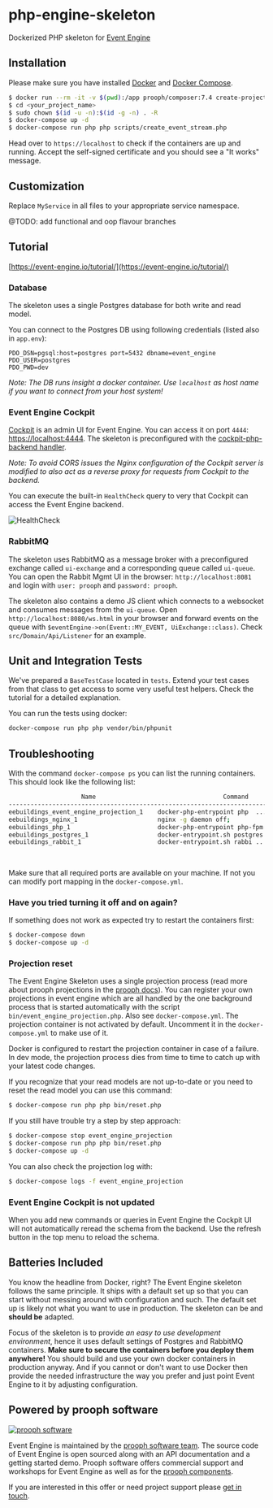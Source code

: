# php-engine-skeleton

Dockerized PHP skeleton for [Event Engine](https://event-engine.io)

## Installation
Please make sure you have installed [Docker](https://docs.docker.com/engine/installation/ "Install Docker") and [Docker Compose](https://docs.docker.com/compose/install/ "Install Docker Compose").

```bash
$ docker run --rm -it -v $(pwd):/app prooph/composer:7.4 create-project event-engine/php-engine-skeleton <your_project_name>
$ cd <your_project_name>
$ sudo chown $(id -u -n):$(id -g -n) . -R
$ docker-compose up -d
$ docker-compose run php php scripts/create_event_stream.php
```

Head over to `https://localhost` to check if the containers are up and running.
Accept the self-signed certificate and you should see a "It works" message.

## Customization

Replace `MyService` in all files to your appropriate service namespace.

@TODO: add functional and oop flavour branches

## Tutorial

[https://event-engine.io/tutorial/](https://event-engine.io/tutorial/)

### Database

The skeleton uses a single Postgres database for both write and read model.

You can connect to the Postgres DB using following credentials (listed also in `app.env`):

```dotenv
PDO_DSN=pgsql:host=postgres port=5432 dbname=event_engine
PDO_USER=postgres
PDO_PWD=dev
```

*Note: The DB runs insight a docker container. Use `localhost` as host name if you want to connect from your host system!*

### Event Engine Cockpit
[Cockpit](https://github.com/event-engine/cockpit) is an admin UI for Event Engine. You can access it on port `4444`: [https://localhost:4444](https://localhost:4444).
The skeleton is preconfigured with the [cockpit-php-backend handler](https://github.com/event-engine/cockpit-php-backend).

*Note: To avoid CORS issues the Nginx configuration of the Cockpit server is modified to also act as a reverse proxy for requests from Cockpit to the backend.*

You can execute the built-in `HealthCheck` query to very that Cockpit can access the Event Engine backend.

![HealthCheck](https://github.com/event-engine/php-engine-skeleton/blob/master/docs/assets/cockpit_health_check.png?raw=true)

### RabbitMQ

The skeleton uses RabbitMQ as a message broker with a preconfigured exchange called `ui-exchange` and a corresponding
queue called `ui-queue`. You can open the Rabbit Mgmt UI in the browser: `http://localhost:8081` and login with `user: prooph`
and `password: prooph`.

The skeleton also contains a demo JS client which connects to a websocket and consumes messages from the `ui-queue`.
Open `http://localhost:8080/ws.html` in your browser and forward events on the queue with `$eventEngine->on(Event::MY_EVENT, UiExchange::class)`.
Check `src/Domain/Api/Listener` for an example.

## Unit and Integration Tests

We've prepared a `BaseTestCase` located in `tests`. Extend your test cases from that class to get access to some very useful test helpers.
Check the tutorial for a detailed explanation.

You can run the tests using docker:

```bash
docker-compose run php php vendor/bin/phpunit
```

## Troubleshooting

With the command `docker-compose ps` you can list the running containers. This should look like the following list:

```bash
                    Name                                   Command               State                             Ports                           
---------------------------------------------------------------------------------------------------------------------------------------------------
eebuildings_event_engine_projection_1    docker-php-entrypoint php  ...   Up                                                                
eebuildings_nginx_1                      nginx -g daemon off;             Up      0.0.0.0:443->443/tcp, 0.0.0.0:8080->80/tcp                
eebuildings_php_1                        docker-php-entrypoint php-fpm    Up      9000/tcp                                                  
eebuildings_postgres_1                   docker-entrypoint.sh postgres    Up      0.0.0.0:5432->5432/tcp                                    
eebuildings_rabbit_1                     docker-entrypoint.sh rabbi ...   Up      0.0.0.0:8081->15671/tcp, 15672/tcp,                       
                                                                                         0.0.0.0:15691->15691/tcp, 25672/tcp, 4369/tcp, 5671/tcp,  
                                                                                         5672/tcp 
```

Make sure that all required ports are available on your machine. If not you can modify port mapping in the `docker-compose.yml`.

### Have you tried turning it off and on again?

If something does not work as expected try to restart the containers first:

```bash
$ docker-compose down
$ docker-compose up -d
```

### Projection reset

The Event Engine Skeleton uses a single projection process (read more about prooph projections in the [prooph docs](http://docs.getprooph.org/event-store/projections.html#3-4)).
You can register your own projections in event engine which are all handled by the one background process that is started automatically
with the script `bin/event_engine_projection.php`. Also see `docker-compose.yml`. 
The projection container is not activated by default. Uncomment it in the `docker-compose.yml` to make use of it. 

Docker is configured to restart the projection container in case of a failure. 
In dev mode, the projection process dies from time to time to catch up with your latest code changes.

If you recognize that your read models are not up-to-date or you need to reset the read model you can use this command:

```bash
$ docker-compose run php php bin/reset.php
```

If you still have trouble try a step by step approach:

```bash
$ docker-compose stop event_engine_projection
$ docker-compose run php php bin/reset.php
$ docker-compose up -d
```

You can also check the projection log with:

```bash
$ docker-compose logs -f event_engine_projection
```

### Event Engine Cockpit is not updated

When you add new commands or queries in Event Engine the Cockpit UI will not automatically reread the schema from the backend.
Use the refresh button in the top menu to reload the schema.


## Batteries Included

You know the headline from Docker, right?
The Event Engine skeleton follows the same principle. It ships with a default set up so that you can start without messing around with configuration and such.
The default set up is likely not what you want to use in production. The skeleton can be and **should be** adapted.

Focus of the skeleton is to provide *an easy to use development environment*, hence it uses default settings of Postgres and RabbitMQ containers.
**Make sure to secure the containers before you deploy them anywhere!** You should build and use your own docker containers in production anyway.
And if you cannot or don't want to use Docker then provide the needed infrastructure the way you prefer and just point Event Engine to it by adjusting configuration.

## Powered by prooph software

[![prooph software](https://github.com/codeliner/php-ddd-cargo-sample/blob/master/docs/assets/prooph-software-logo.png)](http://prooph.de)

Event Engine is maintained by the [prooph software team](http://prooph-software.de/). The source code of Event Engine 
is open sourced along with an API documentation and a getting started demo. Prooph software offers commercial support and workshops
for Event Engine as well as for the [prooph components](http://prooph.de).

If you are interested in this offer or need project support please [get in touch](http://getprooph.org/#get-in-touch).

